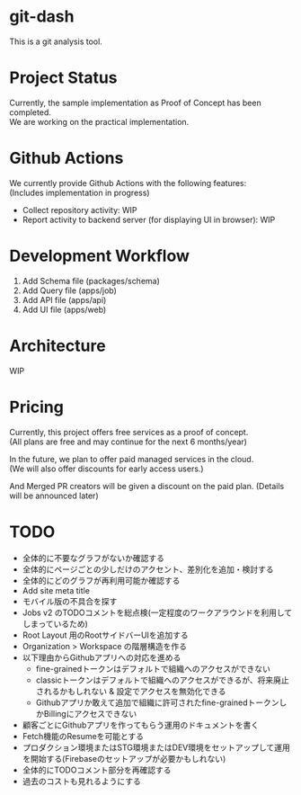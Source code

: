 # git-dash

This is a git analysis tool.

# Project Status

Currently, the sample implementation as Proof of Concept has been completed.  
We are working on the practical implementation.

# Github Actions

We currently provide Github Actions with the following features:  
(Includes implementation in progress)

- Collect repository activity: WIP
- Report activity to backend server (for displaying UI in browser): WIP

# Development Workflow

1. Add Schema file (packages/schema)
2. Add Query file (apps/job)
3. Add API file (apps/api)
4. Add UI file (apps/web)

# Architecture

WIP

# Pricing

Currently, this project offers free services as a proof of concept.  
(All plans are free and may continue for the next 6 months/year)

In the future, we plan to offer paid managed services in the cloud.  
(We will also offer discounts for early access users.)

And Merged PR creators will be given a discount on the paid plan.
(Details will be announced later)

# TODO

- 全体的に不要なグラフがないか確認する
- 全体的にページごとの少しだけのアクセント、差別化を追加・検討する
- 全体的にどのグラフが再利用可能か確認する
- Add site meta title
- モバイル版の不具合を探す
- Jobs v2 のTODOコメントを総点検(一定程度のワークアラウンドを利用してしまっているため)
- Root Layout 用のRootサイドバーUIを追加する
- Organization > Workspace の階層構造を作る
- 以下理由からGithubアプリへの対応を進める
  - fine-grainedトークンはデフォルトで組織へのアクセスができない
  - classicトークンはデフォルトで組織へのアクセスができるが、将来廃止されるかもしれない & 設定でアクセスを無効化できる
  - Githubアプリか敢えて追加で組織に許可されたfine-grainedトークンしかBillingにアクセスできない
- 顧客ごとにGithubアプリを作ってもらう運用のドキュメントを書く
- Fetch機能のResumeを可能とする
- プロダクション環境またはSTG環境またはDEV環境をセットアップして運用を開始する(Firebaseのセットアップが必要かもしれない)
- 全体的にTODOコメント部分を再確認する
- 過去のコストも見れるようにする
